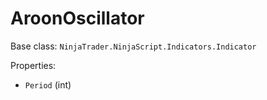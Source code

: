 # AroonOscillator

Base class: `NinjaTrader.NinjaScript.Indicators.Indicator`

Properties:
- `Period` (int)

